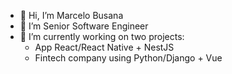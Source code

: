 - 👋 Hi, I’m Marcelo Busana
- 👀 I’m Senior Software Engineer
- 🌱 I’m currently working on two projects: 
  - App React/React Native + NestJS
  - Fintech company using Python/Django + Vue

